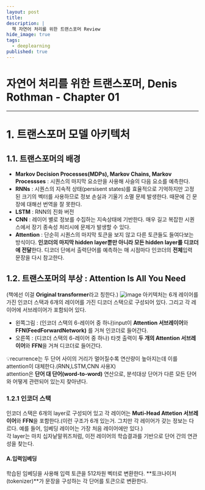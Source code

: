 ```yaml
---
layout: post
title: 
description: |
  책 자연어 처리를 위한 트랜스포머 Review
hide_image: true
tags:
  - deeplearning
published: true
---
```


# 자연어 처리를 위한 트랜스포머, Denis Rothman - Chapter 01
* * *

# 1. 트랜스포머 모델 아키텍처

## 1.1. 트랜스포머의 배경
* **Markov Decision Processes(MDPs), Markov Chains, Markov Processses** : 시퀀스의 마지막 요소만을 사용해 사슬의 다음 요소를 예측한다.
* **RNNs** : 시퀀스의 지속적 상태(persisent states)를 효율적으로 기억하지만 고정된 크기의 벡터를 사용하므로 정보 손실과 기울기 소멸 문제 발생한다.
때문에 긴 문장에 대해선 번역을 잘 못한다. 
* **LSTM** : RNN의 진화 버전
* **CNN** : 레이어 별로 정보를 수집하는 지속상태에 기반한다.  매우 길고 복잡한 시퀀스에서 장기 종속성 처리시에 문제가 발생할 수 있다.
* **Attention** : 단순히 시퀀스의 마지막 토큰을 보지 않고 다른 토큰들도 들여다보는 방식이다. **인코더의 마지막 hidden layer뿐만 아니라 모든 
hidden layer를 디코더에 전달**한다. 디코더 단에서 출력단어를 예측하는 매 시점마다 인코더의 **전체**입력 문장을 다시 참고한다.

## 1.2. 트랜스포머의 부상 : Attention Is All You Need
(책에선 이걸 **Original transformer**라고 칭한다.)
![image](https://user-images.githubusercontent.com/69246778/161892838-94e1e8eb-6893-45b7-b8bf-f8044d69b6cb.png)
아키텍처는 6개 레이어를 가진 인코더 스택과 6개의 레이어를 가진 디코더 스택으로 구성되어 있다. 그리고 각 레이어에 서브레이어가 포함되어 있다.
* 왼쪽그림 : (인코더 스택의 6-레이어 중 하나)input이 **Attention 서브레이어**와 **FFN(FeedForwardNetwork)** 를 거쳐 인코더로 들어간다.
* 오른쪽 : (디코더 스택의 6-레이어 중 하나) 타겟 출력이 **두 개의 Attention 서브레이어**와 **FFN**을 거쳐 디코더로 들어간다. 
   
💡recurrence는 두 단어 사이의 거리가 멀어질수록 연산량이 높아지는데 이를 attention이 대체한다.(RNN,LSTM,CNN 사용X)   
attention은 **단어 대 단어(word-to-word)** 연산으로, 분석대상 단어가 다른 모든 단어와 어떻게 관련되어 있는지 찾아낸다.
   
### 1.2.1 인코더 스택
인코더 스택은 6개의 layer로 구성되어 있고 각 레이어는 **Muti-Head Attetion 서브레이어**와 **FFN**을 포함한다.(이런 구조가 6개 있는거. 그치만
각 레이어가 갖는 정보는 다르다. 예를 들어, 임베딩 레이어는 가장 처음 레이어에만 있다.)   
각 layer는 마치 십자낱말퀴즈처럼, 이전 레이어의 학습결과를 기반으로 단어 간의 연관성을 찾는다. 
#### A.입력임베딩
학습된 임베딩을 사용해 입력 토큰을 512차원 벡터로 변환한다. **토크나이저(tokenizer)**가 문장을 구성하는 각 단어를 토큰으로 변환한다.





